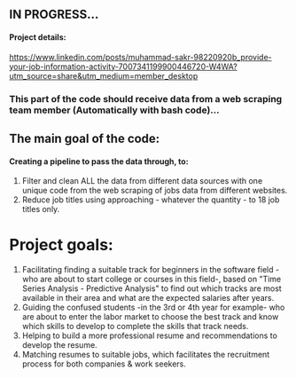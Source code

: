 ## IN PROGRESS...
#### Project details: 
https://www.linkedin.com/posts/muhammad-sakr-98220920b_provide-your-job-information-activity-7007341199900446720-W4WA?utm_source=share&utm_medium=member_desktop

### This part of the code should receive data from a web scraping team member (Automatically with bash code)... 

## The main goal of the code:
#### Creating a pipeline to pass the data through, to:
1) Filter and clean ALL the data from different data sources with one unique code from the web scraping of jobs data from different websites.
2) Reduce job titles using approaching - whatever the quantity - to 18 job titles only.

# Project goals:
  1) Facilitating finding a suitable track for beginners in the software field -who are about to start college or courses in this field-, based on "Time Series Analysis - Predictive Analysis" to find out which tracks are most available in their area and what are the expected salaries after years.
  2) Guiding the confused students -in the 3rd or 4th year for example- who are about to enter the labor market to choose the best track and know which skills to develop to complete the skills that track needs.
  3) Helping to build a more professional resume and recommendations to develop the resume.
  4) Matching resumes to suitable jobs, which facilitates the recruitment process for both companies & work seekers.


